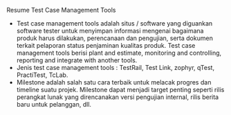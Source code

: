 Resume Test Case Management Tools

- Test case management tools adalah situs / software yang diguankan software tester untuk menyimpan informasi mengenai bagaimana produk harus dilakukan, perencanaan dan pengujian, serta dokumen terkait pelaporan status penjaminan kualitas produk. Test case management tools berisi plant and estimate, monitoring and controlling, reporting and integrate with another tools. 
- Jenis test case management tools : TestRail, Test Link, zophyr, qTest, PractiTest, TcLab. 
- Milestone adalah salah satu cara terbaik untuk melacak progres dan timeline suatu projek. Milestone dapat menjadi target penting seperti rilis perangkat lunak yang direncanakan versi pengujian internal, rilis berita baru untuk pelanggan, dll. 